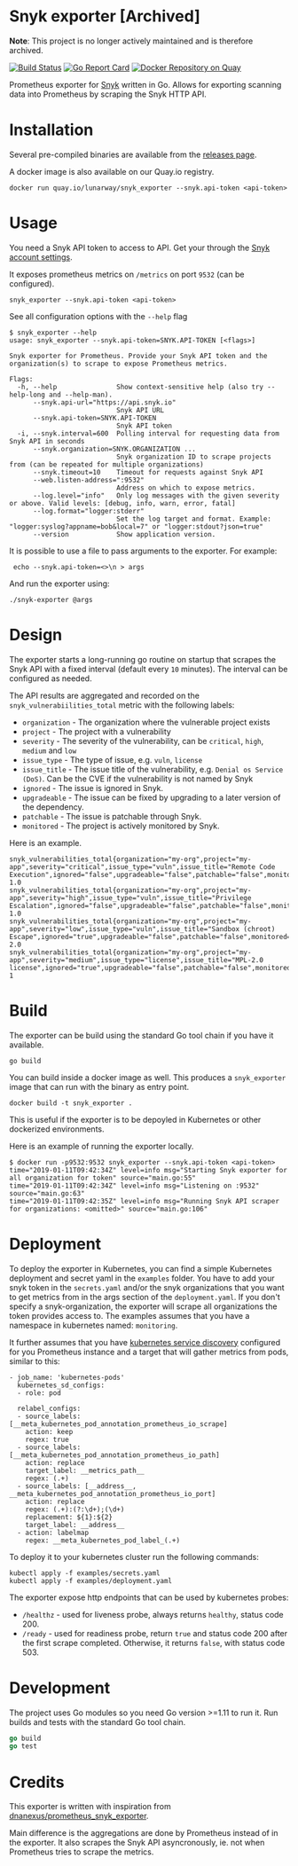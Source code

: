 # Snyk exporter [Archived]

**Note**: This project is no longer actively maintained and is therefore archived.

[![Build Status](https://travis-ci.com/lunarway/snyk_exporter.svg?branch=master)](https://travis-ci.com/lunarway/snyk_exporter)
[![Go Report Card](https://goreportcard.com/badge/github.com/lunarway/snyk_exporter)](https://goreportcard.com/report/github.com/lunarway/snyk_exporter)
[![Docker Repository on Quay](https://quay.io/repository/lunarway/snyk_exporter/status "Docker Repository on Quay")](https://quay.io/repository/lunarway/snyk_exporter)

Prometheus exporter for [Snyk](https://snyk.io/) written in Go.
Allows for exporting scanning data into Prometheus by scraping the Snyk HTTP API.

# Installation

Several pre-compiled binaries are available from the [releases page](https://github.com/lunarway/snyk_exporter/releases).

A docker image is also available on our Quay.io registry.

```
docker run quay.io/lunarway/snyk_exporter --snyk.api-token <api-token>
```

# Usage

You need a Snyk API token to access to API.
Get your through the [Snyk account settings](https://app.snyk.io/account/).

It exposes prometheus metrics on `/metrics` on port `9532` (can be configured).

```
snyk_exporter --snyk.api-token <api-token>
```

See all configuration options with the `--help` flag

```
$ snyk_exporter --help
usage: snyk_exporter --snyk.api-token=SNYK.API-TOKEN [<flags>]

Snyk exporter for Prometheus. Provide your Snyk API token and the organization(s) to scrape to expose Prometheus metrics.

Flags:
  -h, --help               Show context-sensitive help (also try --help-long and --help-man).
      --snyk.api-url="https://api.snyk.io"
                           Snyk API URL
      --snyk.api-token=SNYK.API-TOKEN
                           Snyk API token
  -i, --snyk.interval=600  Polling interval for requesting data from Snyk API in seconds
      --snyk.organization=SNYK.ORGANIZATION ...
                           Snyk organization ID to scrape projects from (can be repeated for multiple organizations)
      --snyk.timeout=10    Timeout for requests against Snyk API
      --web.listen-address=":9532"
                           Address on which to expose metrics.
      --log.level="info"   Only log messages with the given severity or above. Valid levels: [debug, info, warn, error, fatal]
      --log.format="logger:stderr"
                           Set the log target and format. Example: "logger:syslog?appname=bob&local=7" or "logger:stdout?json=true"
      --version            Show application version.

```

It is possible to use a file to pass arguments to the exporter.
For example:
```
 echo --snyk.api-token=<>\n > args
```
And run the exporter using:
```
./snyk-exporter @args
```

# Design

The exporter starts a long-running go routine on startup that scrapes the Snyk API with a fixed interval (default every `10` minutes).
The interval can be configured as needed.

The API results are aggregated and recorded on the `snyk_vulnerabiilities_total` metric with the following labels:

- `organization` - The organization where the vulnerable project exists
- `project` - The project with a vulnerability
- `severity` - The severity of the vulnerability, can be `critical`, `high`, `medium` and `low`
- `issue_type` - The type of issue, e.g. `vuln`, `license`
- `issue_title` - The issue title of the vulnerability, e.g. `Denial os Service (DoS)`. Can be the CVE if the vulnerability is not named by Snyk
- `ignored` - The issue is ignored in Snyk.
- `upgradeable` - The issue can be fixed by upgrading to a later version of the dependency.
- `patchable` - The issue is patchable through Snyk.
- `monitored` - The project is actively monitored by Snyk.

Here is an example.

```
snyk_vulnerabilities_total{organization="my-org",project="my-app",severity="critical",issue_type="vuln",issue_title="Remote Code Execution",ignored="false",upgradeable="false",patchable="false",monitored="true"} 1.0
snyk_vulnerabilities_total{organization="my-org",project="my-app",severity="high",issue_type="vuln",issue_title="Privilege Escalation",ignored="false",upgradeable="false",patchable="false",monitored="true"} 1.0
snyk_vulnerabilities_total{organization="my-org",project="my-app",severity="low",issue_type="vuln",issue_title="Sandbox (chroot) Escape",ignored="true",upgradeable="false",patchable="false",monitored="false"} 2.0
snyk_vulnerabilities_total{organization="my-org",project="my-app",severity="medium",issue_type="license",issue_title="MPL-2.0 license",ignored="true",upgradeable="false",patchable="false",monitored="true"} 1
```

# Build

The exporter can be build using the standard Go tool chain if you have it available.

```
go build
```

You can build inside a docker image as well.
This produces a `snyk_exporter` image that can run with the binary as entry point.

```
docker build -t snyk_exporter .
```

This is useful if the exporter is to be depoyled in Kubernetes or other dockerized environments.

Here is an example of running the exporter locally.

```
$ docker run -p9532:9532 snyk_exporter --snyk.api-token <api-token>
time="2019-01-11T09:42:34Z" level=info msg="Starting Snyk exporter for all organization for token" source="main.go:55"
time="2019-01-11T09:42:34Z" level=info msg="Listening on :9532" source="main.go:63"
time="2019-01-11T09:42:35Z" level=info msg="Running Snyk API scraper for organizations: <omitted>" source="main.go:106"
```

# Deployment

To deploy the exporter in Kubernetes, you can find a simple Kubernetes deployment and secret yaml in the `examples` folder. You have to add your snyk token in the `secrets.yaml` and/or the snyk organizations that you want to get metrics from in the args section of the `deployment.yaml`. If you don't specify a snyk-organization, the exporter will scrape all organizations the token provides access to. The examples assumes that you have a namespace in kubernetes named: `monitoring`.

It further assumes that you have [kubernetes service discovery](https://prometheus.io/docs/prometheus/latest/configuration/configuration/#kubernetes_sd_config) configured for you Prometheus instance and a target that will gather metrics from pods, similar to this:

```
- job_name: 'kubernetes-pods'
  kubernetes_sd_configs:
  - role: pod

  relabel_configs:
  - source_labels: [__meta_kubernetes_pod_annotation_prometheus_io_scrape]
    action: keep
    regex: true
  - source_labels: [__meta_kubernetes_pod_annotation_prometheus_io_path]
    action: replace
    target_label: __metrics_path__
    regex: (.+)
  - source_labels: [__address__, __meta_kubernetes_pod_annotation_prometheus_io_port]
    action: replace
    regex: (.+):(?:\d+);(\d+)
    replacement: ${1}:${2}
    target_label: __address__
  - action: labelmap
    regex: __meta_kubernetes_pod_label_(.+)
```

To deploy it to your kubernetes cluster run the following commands:

```
kubectl apply -f examples/secrets.yaml
kubectl apply -f examples/deployment.yaml
```

The exporter expose http endpoints that can be used by kubernetes probes:
* `/healthz` - used for liveness probe, always returns `healthy`, status code 200.
* `/ready` - used for readiness probe, return `true` and status code 200 after the first scrape completed. Otherwise, it returns `false`, with status code 503.

# Development

The project uses Go modules so you need Go version >=1.11 to run it.
Run builds and tests with the standard Go tool chain.

```go
go build
go test
```

# Credits
This exporter is written with inspiration from [dnanexus/prometheus_snyk_exporter](https://github.com/dnanexus/prometheus_snyk_exporter).

Main difference is the aggregations are done by Prometheus instead of in the exporter.
It also scrapes the Snyk API asyncronously, ie. not when Prometheus tries to scrape the metrics.
